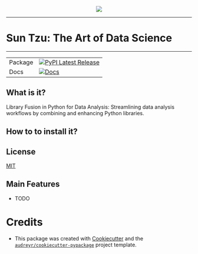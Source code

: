 <div align="center">
  <img src="./banner.png"><br>
</div>


---------
# Sun Tzu: The Art of Data Science
---------
| | |
| --- | --- |
| Package | [![PyPI Latest Release](https://img.shields.io/pypi/v/suntzu.svg)](https://pypi.python.org/pypi/suntzu) <!-- ([![PyPI Downloads](https://img.shields.io/pypi/dm/pandas.svg?label=PyPI%20downloads)](https://pypi.org/project/pandas/) [![Conda Latest Release](https://anaconda.org/conda-forge/pandas/badges/version.svg)](https://anaconda.org/conda-forge/pandas) [![Conda Downloads](https://img.shields.io/conda/dn/conda-forge/pandas.svg?label=Conda%20downloads)](https://anaconda.org/conda-forge/pandas)) -->|
| Docs | [![Docs](https://readthedocs.org/projects/suntzu/badge/?version=latest)](https://suntzu.readthedocs.io/en/latest/?version=latest)|


## What is it?


Library Fusion in Python for Data Analysis: Streamlining data analysis workflows by combining and enhancing Python libraries.

## How to to install it?


## License
[MIT](LICENSE)

## Main Features
* TODO

# Credits
 - This package was created with [Cookiecutter](https://github.com/audreyr/cookiecutter) and the [`audreyr/cookiecutter-pypackage`](https://github.com/audreyr/cookiecutter-pypackage) project template.
